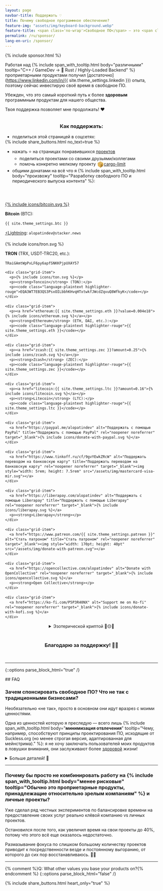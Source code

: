 ```yaml
---
layout: page
navbar-title: Поддержать ♡
title: Почему свободное программное обеспечение?
feature-img: "assets/img/keyboard-background.webp"
feature-title: <span class='no-wrap'>Свободное ПО</span> — это <span class='no-wrap'><u>причина</u> того,</span> <span class='no-wrap'>почему я выбрал <u>карьеру</u></span> разработчика <span class='no-wrap'>программного обеспечения</span>
permalink: /ru/sponsor/
lang-en-uri: /sponsor/
---
```

{% include sponsor.html %}

Работая над
{% include span_with_tooltip.html body="различными" tooltip="<span class='no-wrap'>C++ / GameDev</span> → <span class='no-wrap'>🦀 Rust / Highly-Loaded Backend</span>" %}
проприетарными продуктами получил [достаточно](https://www.linkedin.com/in/{{ site.theme_settings.linkedin }}) опыта,
поэтому сейчас инвестирую своё время в свободное ПО.

Убежден, что это самый короткий путь к более **здоровым** программным продуктам для нашего общества.

Твоя поддержка позволяет мне продолжать! ❤️

<div style="display: flex; justify-content: center; padding-bottom: 2rem; margin-top: 0">
  <div class="example" style="max-width: 40rem">
    <h3 style="text-align: center">Как поддержать:</h3>
    <ul style="margin-bottom: 0">
      <li>поделиться этой страницей в соцсетях:</li>
    </ul>
    {% include share_buttons.html no_text=true %}
    <ul>
      <li>нажать ⭐ на страницах понравившихся <a href="https://github.com/alopatindev">проектов</a>
        <ul>
          <li>поделиться проектами со своими друзьями/коллегами</li>
          <li>помочь конкретно мелкому проекту <a href="https://github.com/cargo-limit/cargo-limit#support"><img style="display: inline-block; vertical-align: middle; width: 1.4rem; height: 1.4rem" src="/assets/img/cargo-limit.svg">cargo-limit</a></li>
        </ul>
      </li>
      <li class="padding-top-small">общими донатами на всё что я {% include span_with_tooltip.html body="произвожу" tooltip="Разработку свободного ПО <span class='no-wrap'>и периодического</span> <span class='no-wrap'>выпуска контента</span>" %}:</li>
    </ul>
  </div>
</div>

<div class="donation-container">
  <div class="grid-container">
    <div class="grid-item">
      <p style="margin-bottom: 0.7em"><a href="bitcoin:{{ site.theme_settings.btc }}?amount=0.0002">{% include icons/bitcoin.svg %}</a></p>
      <p style="margin-bottom: 0"><strong>Bitcoin</strong> (BTC):</p>
      <p style="margin-bottom: 0"><code class="language-plaintext highlighter-rouge">{{ site.theme_settings.btc }}</code></p>
      <p><a href="https://zapper.nostrapps.org/zap?id={{ site.theme_settings.nostr.npub }}&amount=20000" target="_blank">⚡Lightning</a>: <code class="language-plaintext highlighter-rouge">alopatindev@stacker.news</code></p>
    </div>
    <div class="grid-item">
      <p>{% include icons/tron.svg %}</p>
      <p><strong>TRON</strong> (TRX, USDT-TRC20, etc.):</p>
      <p><code class="language-plaintext highlighter-rouge">TRaiGAmtWpPxLF6py6apfSNKKPjpUXAY57</code></p>
    </div>

    <div class="grid-item">
      <p>{% include icons/ton.svg %}</p>
      <p><strong>Toncoin</strong> (TON):</p>
      <p><code class="language-plaintext highlighter-rouge">EQA3WT7EB3QS3PsxOILbbhKHvqHTxtwkfJWcdZqvuQ8WfkyK</code></p>
    </div>

    <div class="grid-item">
      <p><a href="ethereum:{{ site.theme_settings.eth }}?value=0.004e18">{% include icons/ethereum.svg %}</a></p>
      <p><strong>Ethereum</strong> (ETH, DAI, etc.):</p>
      <p><code class="language-plaintext highlighter-rouge">{{ site.theme_settings.eth }}</code></p>
    </div>

    <div class="grid-item">
      <p><a href="zcash:{{ site.theme_settings.zec }}?amount=0.25">{% include icons/zcash.svg %}</a></p>
      <p><strong>Zcash</strong> (ZEC):</p>
      <p><code class="language-plaintext highlighter-rouge">{{ site.theme_settings.zec }}</code></p>
    </div>

    <div class="grid-item">
      <p><a href="litecoin:{{ site.theme_settings.ltc }}?amount=0.16">{% include icons/litecoin.svg %}</a></p>
      <p><strong>Litecoin</strong> (LTC):</p>
      <p><code class="language-plaintext highlighter-rouge">{{ site.theme_settings.ltc }}</code></p>
    </div>

    <div class="grid-item">
      <a href="https://paypal.me/alopatindev" alt="Поддержать с помощью PayPal" title="Поддержать с помощью PayPal" rel="noopener noreferrer" target="_blank">{% include icons/donate-with-paypal.svg %}</a>
    </div>

    <div class="grid-item">
      <a href="https://www.tinkoff.ru/cf/9gvYEwkZRcW" alt="Поддержать переводом на банковскую карту" title="Поддержать переводом на банковскую карту" rel="noopener noreferrer" target="_blank"><img style="width: 5rem; height: 7.5rem" src="/assets/img/mastercard-visa-mir.svg"></a>
    </div>

    <div class="grid-item">
      <a href="https://liberapay.com/alopatindev" alt="Поддержать с помощью Liberapay" title="Поддержать с помощью Liberapay" rel="noopener noreferrer" target="_blank">{% include icons/liberapay.svg %}</a>
      <p><strong>Liberapay</strong></p>
    </div>

    <div class="grid-item">
      <a href="https://www.patreon.com/{{ site.theme_settings.patreon }}" alt="Стать патроном" title="Стать патроном" rel="noopener noreferrer" target="_blank"><img style="width: 170pt; height: 40pt" src="/assets/img/donate-with-patreon.svg"></a>
    </div>

    <div class="grid-item">
      <a href="https://opencollective.com/alopatindev" alt="Donate with OpenCollective" rel="noopener noreferrer" target="_blank">{% include icons/opencollective.svg %}</a>
      <p><strong>Open Collective</strong></p>
    </div>

    <div class="grid-item">
      <a href="https://ko-fi.com/P5P3R40NX" alt="Support me on Ko-fi" rel="noopener noreferrer" target="_blank">{% include icons/donate-with-kofi.svg %}</a>
    </div>
  </div>
</div>

<p>
  <div style="display: flex; justify-content: center">
    <div class="esoteric-crypto"><details><summary markdown="span">Эзотерической криптой 💎🟡🌚</summary>
      <ul>
        <li><strong>AuroraCoin</strong> (AUR): <code class="language-plaintext highlighter-rouge">AMf189Ap4RqQ71L9YWXE9ZBm8GFTnYSTST</code></li>
        <li><strong>Binance coin</strong> (BNB): <code class="language-plaintext highlighter-rouge">0xff3c912b69d6fc8b0e9bc7bb7ed897557ef5d28f</code></li>
        <li><strong>BitcoinCash</strong> (BCH): <code class="language-plaintext highlighter-rouge">qzpewzlsypp5ld2udvfxxw4yhxmlvzy5ku5rnwvj3e</code></li>
        <li><strong>BitcoinGold</strong> (BTG): <code class="language-plaintext highlighter-rouge">GTp7xTfsCSgMqcniS6AVdFhi1L3Nzh7wvJ</code></li>
        <li><strong>BlockChainCoinX</strong> (XCCX): <code class="language-plaintext highlighter-rouge">XNdPhpWZJjyFFA93pCtvENHeWwiDDK1EHZ</code></li>
        <li><strong>Blocknet</strong> (BLOCK): <code class="language-plaintext highlighter-rouge">BnpacNjCfFWQnKEkJgA2LEY5nGfZyd7q3r</code></li>
        <li><strong>Dash</strong> (DASH): <code class="language-plaintext highlighter-rouge">XgW9K6AVqfjP9u9cTvHZBLj51NP6eRxEqA</code></li>
        <li><strong>DeepOnion</strong> (ONION): <code class="language-plaintext highlighter-rouge">DVMVucBGRbj2Uv9QwQj83MRksQAofhTybv</code></li>
        <li><strong>DigiByte</strong> (DGB): <code class="language-plaintext highlighter-rouge">D7a9ysrXXuhqhkxcSweeMvuB57bu1YbNPd</code></li>
        <li><strong>Dogecoin</strong> (DOGE): <code class="language-plaintext highlighter-rouge">D6hkWmCYgbia6oEcuYCdfsPxpXSyTc2DdU</code></li>
        <li><strong>Emercoin</strong> (EMC): <code class="language-plaintext highlighter-rouge">EKyvkQt5CvLtNdACvATdpedmGAhRqHnsm3</code></li>
        <li><strong>Ethereum Classic</strong> (ETC): <code class="language-plaintext highlighter-rouge">0x4822d96683ac11cdac6dc3389a22076164b30d09</code></li>
        <li><strong>EverGreenCoin</strong> (EGC): <code class="language-plaintext highlighter-rouge">ERcmx7nxHG3s1o7hnC3aQKBU3scJEtDuth</code></li>
        <li><strong>Flux</strong> (FLUX): <code class="language-plaintext highlighter-rouge">t1cvr66T2uL6sZgp3HcLMjYUxedVs9aHJzT</code></li>
        <li><strong>GuapCoin</strong> (GUAP): <code class="language-plaintext highlighter-rouge">GNpUxGUxoMi8VoXm7Peq31fskFSkq8Ahfg</code></li>
        <li><strong>Hivecoin</strong> (HVQ): <code class="language-plaintext highlighter-rouge">HRCsmcRFFgDHLeUwJgKxEoKwuHNgdSkLoe</code></li>
        <li><strong>Komodo</strong> (KMD): <code class="language-plaintext highlighter-rouge">RKb2vZewxuNMMuSVinz4mbRZn9GJTyDc59</code></li>
        <li><strong>Monero</strong> (XMR): <code class="language-plaintext highlighter-rouge">45H6MXry6cqS4zwsPBsotx8dBSB9zvnnnbxdkqrCmYH2Rh1hsDKBsjoP67Er966wWBD7awbubMEWx1WfSaRyKFgVCjEKunT</code></li>
        <li><strong>NameCoin</strong> (NMC): <code class="language-plaintext highlighter-rouge">N66EC4gqfjrw6k64URsYX3NDzmESFuGXL6</code></li>
        <li><strong>Novacoin</strong> (NVC): <code class="language-plaintext highlighter-rouge">4ZPNP6hr5GWdSnvxYvswtfCnMUokrtyWP7</code></li>
        <li><strong>PIVX</strong> (PIVX): <code class="language-plaintext highlighter-rouge">DPLE8djj5cZpXmHn361G56Q3m4Wcygx96k</code></li>
        <li><strong>Peercoin</strong> (PPC): <code class="language-plaintext highlighter-rouge">PDUbcDVQgDkrqTidtUdrRMt5FVawnutnzr</code></li>
        <li><strong>PostCoin</strong> (POST): <code class="language-plaintext highlighter-rouge">PNPn16AU9Jp6MX3CLEMitCX4XX3w5BdDvM</code></li>
        <li><strong>Qtum</strong> (QTUM): <code class="language-plaintext highlighter-rouge">QMMvbdKcaAmeThHsXjWUUTYFMB5Si6cZaS</code></li>
        <li><strong>Radiant</strong> (RXD): <code class="language-plaintext highlighter-rouge">19VwKwXYQkMuLGykrPW12njve1xEnAH2cz</code></li>
        <li><strong>Raptoreum</strong> (RTM): <code class="language-plaintext highlighter-rouge">RGLagv2pAjJ3rfoUC4kJFtVw5ogRRBNYYq</code></li>
        <li><strong>Ravencoin</strong> (RVN): <code class="language-plaintext highlighter-rouge">R9WVSimFV1HnbrLGo8zzQiaNWwnwt7Y3Ui</code></li>
        <li><strong>ReddCoin</strong> (RDD): <code class="language-plaintext highlighter-rouge">Rt4NQRZepSm9wERw4ZhgQaM1PHzschzaXE</code></li>
        <li><strong>SmartHoldem</strong> (STH): <code class="language-plaintext highlighter-rouge">SUxHKRsZC9Jv3T3zxPoq9Sq5pMpT9me4rg</code></li>
        <li><strong>Vericoin</strong> (VRC): <code class="language-plaintext highlighter-rouge">VKfmNKqgcwHk9CgPbsCnWJH2crVVq47g75</code></li>
        <li><strong>Vertcoin</strong> (VTC): <code class="language-plaintext highlighter-rouge">Vh6GcgW2DQ7ZGpHhbt44Ru482YZFNcVXuX</code></li>
        <li><strong>WAVES</strong> (WAVES): <code class="language-plaintext highlighter-rouge">3PJwsjYtoBujKM1SDxFZJZfU46C88vvsXrA</code></li>
        <li><strong>eXperience</strong> (XP): <code class="language-plaintext highlighter-rouge">PJGQhytWiPsQebgt1xAJwTdiMF333S4Eje</code></li>
      </ul>
    </details></div>
  </div>
</p>

<h3 style="text-align: center; padding-top: 1rem">Благодарю за поддержку! 🙏🏼</h3>
<br>

---

{::options parse_block_html="true" /}
<div class="faq">
## FAQ

### Зачем спонсировать свободное ПО? Что не так с традиционными бизнесами?
Необязательно «не так», просто в основном они идут вразрез с моими ценностями.

Одна из ценностей которую я преследую — всего лишь
{% include span_with_tooltip.html body="**минимизация отвлечения**" tooltip="Чему, например, способствуют принципы проектирования ПО, исходящие от Suckless.org (но менее строгая версия, адаптированная для мейнстрима)." %}:
<span class='no-wrap'>я не хочу</span>
заключать пользователей моих продуктов в ловушки внимания, они заслуживают более [здоровой](https://www.ncbi.nlm.nih.gov/pmc/articles/PMC4183915/) жизни!

<details><summary markdown="span">Больше деталей! 🤯</summary>
{% include quote-small.html text="Почему же так сложно выразить<br>одну лишь эту ценность в коммерческих продуктах?" %}

Я воспринимаю три типичных карьерных пути следующим образом:
<div class="pros-cons">
<h4>1. Работа на традиционную компанию/компании в качестве фрилансера/сотрудника</h4>
- Плюсы:
    - 👍 возможность практиковать программную инженерию
        - идеально для получения начального опыта разработки
    - 👍 возможность выбирать компании с учетом их потенциального уровня зрелости
        - правда в весьма удручающем диапазоне 🫤
    - 👍 как правило нет гемора с устойчивостью
- Минусы:
    - 🤦‍♂️ (почти) **нет контроля** над высокоуровневыми решениями
        - компания наверняка будет делать какие-то неэтичные вещи по вполне обоснованным причинам

<h4>2. Работа над личными проектами</h4>
- Плюсы:
    - 👍 идеально для тех, кто уже имеет достаточно {% include span_with_tooltip.html large="true" body="опыта разработки" tooltip="И ужасно для неопытных разработчиков. Не стоит застревать на личных <span class='no-wrap'>OSS-проектах</span>, если совсем нет корпоративного опыта работы. Этим мы подкармливаем стереотип о том, что OSS разработанный <span class='no-wrap'>индивидуумами — это</span> всё равно что OSS разработанный неопытными студентами." %}
    - 👍 полный контроль над принятием решений
        - возможность выразить ничем неограниченные этические ценности с самого начала
        - свобода {% include span_with_tooltip.html large="true" body="инноваций" tooltip="<i>Технически</i> можно использовать всё что на самом деле актуально пользователю сегодня (включая банальщину, вроде аутентификации с помощью одноразовой ссылки, пришедшей чем-нибудь более надежным и безопасным чем SMS), в то время как типичная коммерческая организация (например банк) часто выберет отклонить инновацию в пользу ужасной доминирующей технологии, по разным «рациональным» причинам. Или вообще запихнёт нерелевантные популярные технологии в свой продукт, чтоб «лучше продавалось» 🤦‍♂️" %}
- Минусы:
    - 💀 чрезвычайно сложная устойчивость

<h4>3. Открытие традиционной компании</h4>
- Плюсы:
    - 👍 некоторый контроль над принятием решений
        - ограничен демократией, размазанной по (со)учредителям компании
        - всё же некоторые из этих соучредителей *зачастую* могут внезапно оказаться психопатичными детьми-переростками 💀
            - какие же решения такая компания будет принимать в этом случае?
- Минусы:
    - 🤦‍♂️ слишком много управления, тяжело заниматься непосредственно разработкой ПО в качестве учредителя компании
    - 🤦‍♂️ очень тяжело сделать компанию устойчивой
    - 💀 **паразитирующие выживательные ценности** на неизвестный период времени
        - компания редко дозревает до тех этапов, когда становится актуально выражать достаточно высокие этические ценности (не вредя устойчивости компании).
</div>

<div class="example">
#### Некоторые примеры паразитирования в типичных коммерческих продуктах:
1. Намеренные (зачастую выживательные) **манипулятивные техники**:
    - навязчивая реклама и нотификации
        - *«У нас есть что-то еще для Вас!»*, когда пользователь собирается закрыть страницу
        - внезапная громкая реклама посередь спокойной релаксирующей медитативной музыки
    - внезапное [появление](https://en.wikipedia.org/wiki/Clickjacking#Clickjacking_categories) нежелательной кнопки в той позиции, куда пользователь намеревался нажать
    - замена нормальной службы поддержки отмороженным чат-бот симулякром, который умеет выдавать лишь ограниченный набор {% include span_with_tooltip.html large="true" body="бесполезных вариантов фидбэка" tooltip="В срочной ситуации клиент не сможет зарепортить реальную возникшую проблему, не сможет проконтактировать с человеком и потратит кучу времени на попытку хоть чего-то добиться от бота, блуждая по его <span class='no-wrap'>запутанным меню</span> или даже получит мгновенное автоматическое закрытие реальной существующей проблемы со смешной отговоркой" %}

2. Жесткие намеренные манипулятивные техники, подозрительно напоминающие **мошенничество**, однако существующие как нечто легальное из-за плохой регуляции:
    - включение бесполезных {% include span_with_tooltip.html body="платных услуг втихаря" tooltip="Мобильные операторы <span class='no-wrap'>обожают это</span>" %}
    - намеренное переусложнение UI, которое {% include span_with_tooltip.html body="ведет к ошибкам" tooltip="Шлет деньги не с той валютой, включает нежелательные платные сервисы и т.д." %}
    - полное {% include span_with_tooltip.html body="забивание" tooltip="Назови хотя бы одну страховую компанию для цифровых кочевников, которая бы этим не грешила сегодня" %} на предоставление оплаченной услуги по абсурдной причине.
</div>

<p style="margin-bottom: 0">Если бы я хотел открыть традиционную компанию, то даже в качестве достаточно этичного учредителя мне скорее всего в какие-то моменты приходилось бы выбирать между:</p>
- реализацией подобного паразитирования
- или закрытия организации, т.к. иначе выжить она вряд ли сможет.

{% include quote-small.html text="Устойчивые организации<br>медленно растут <span class='no-wrap'>по стадиям развития</span>" %}

Часто они застревают в [бесконечном](https://www.pcworld.com/article/418693/mozilla-nixes-firefox-os-bowing-out-of-mobile-race.html) [выживательном](https://www.zdnet.com/article/programming-language-rust-mozilla-job-cuts-have-hit-us-badly-but-heres-how-well-survive/) кошмаре.
Некоторые сталкиваются с конфликтами между соучредителями, которые могут привести к разрушению {% include span_with_tooltip.html body="основных ценностей" tooltip="Как в случае с OpenAI, которая больше никакая не «Open»" %} организации [разными](https://en.wikipedia.org/wiki/Contributor_License_Agreement#Relicensing_controversy) [способами](https://www.youtube.com/watch?v=gutR_LNoZw0) или, что иронично, даже к **изгнанию** [основных](https://en.wikipedia.org/wiki/Removal_of_Sam_Altman_from_OpenAI) [лидеров](https://www.thecorporategovernanceinstitute.com/insights/case-studies/why-did-apples-board-fire-steve-jobs-in-1985/)!

Есть большой шанс так и не получить возможность сделать хоть что-то действительно этическое в качестве организации, несмотря на длительные болезненные старания по ее выращиванию.

### Банальное невежество
Организации естественным образом делегируют {% include span_with_tooltip.html body="менее важные вещи" tooltip="Либо вещи которые <strong>выглядят</strong> менее важно" %} командам, которые с радостью копируют стрёмные разрушительные идеи, по разным убедительным отговоркам: скопировать их дешевле, они уже реализованы у конкурентов и т.п.

<div class="example">
#### Примеры плохих/устаревших (но парадоксально популярных) инженерных «решений»:
- scrolljacking
- бесполезная и слишком <a href="https://www.facebook.com/help/124895950923762" target="_blank">детализированная</a> документация, которая быстро {% include span_with_tooltip.html large="true" body="устаревает" tooltip="Вместо того чтобы поддерживать такую «документацию», дешевле бы было превратить ее в ссылку, которая выполняет прыжок к якорю и подсвечивает конкретное поля ввода" %}
- внезапные неотключаемые {% include span_with_tooltip.html body="нотификации" tooltip="В частности «GDPR cookies бла-бла-бла», которая является результатом кривой регуляции" %}/тултипы/туториалы/объявления о новой функциональности
- [бесполезные](https://github.com/notune/captcha-solver#readme) капчи, которые хоронят твоё драгоценное [состояние потока](https://habr.com/ru/articles/346876/#i-v-chem-smysl)
    - нет уже никакой причины пытаться {% include span_with_tooltip.html body="различать ботов" tooltip="С чем и зачем мы боремся? Мы свидетельствуем период истории, когда роботы <i>потенциально</i> могут даже стать полноценными членами общества" %} от людей
    - иронично то, что компании навроде OpenAI/Google/etc. тратят своё время на улучшение детекта ботов
        - они могли бы даже **монетизировать** трафик ботов, превратив их в ~~[крипто-ферму](https://github.com/mCaptcha/mCaptcha#readme)~~ движок распределенного браузерного [ML-инференса](https://github.com/xenova/transformers.js#readme), или что-либо еще более экологичное, как для человеческой ментальности, так и для их бизнеса
- переусложнение всех подряд нативных GUI-приложений путем превращения их в очередные веб-браузеры
    - это фрактал проблем; одна из них — такой софт неизбежно становится забагованным (и зачастую {% include span_with_tooltip.html body="тормознутым" tooltip="Заметно на любом наиболее быстром железе сегодняшнего и завтрашнего дня" %})
        - иногда до той степени, когда его становится невозможно использовать без потерь концентрации и постоянного раздражения
- антипаттерны в оффлайне, такие как колокольчик в {% include span_with_tooltip.html body="микроволновке" tooltip="Слава Богу у нас всё еще нет <span class='no-wrap'>«Умных» Чайников</span>, которые также орут неотключаемым колоклом и заодно клянчут месячную подписку на <span class='brand'>Премиальные объемы</span> и <span class='brand'>Платинумовую скорость закипания</span>" %}, который ухудшает качество сна твоих соседей
    - вспоминается еще один популярный (но ортогональный) антипаттерн: *синий* светодиод (например на корпусе кондиционера), ухудшающий качество твоего сна.
</div>

{% include quote-small.html text="Так почему же я <span class='no-wrap'>выбираю работать</span> <span class='no-wrap'>над личными проектами,</span> <span class='no-wrap'>в качестве индивидуума?</span>" %}

Из-за *возможности* обойтись без всего этого паразитирования {% include span_with_tooltip.html body="с самого начала" tooltip="В обмен на риск своей собственной устойчивости" %}.
</details>

---

### Почему бы просто не комбинировать работу на {% include span_with_tooltip.html body="менее рисковые" tooltip="Обычно это проприетарные продукты, принадлежащие относительно зрелым компаниям" %} и личные проекты?
Уже сделал ряд честных экспериментов по балансировке времени на предоставление своих услуг реально клёвой компанию vs личных проектов.

Остановился после того, как увеличил время на свои проекты до 40%, потому что этого всё еще оказалось недостаточно.

Размазывание фокуса по слишком большому количеству проектов
приводит к посредственности везде и постоянному выгоранию, от которого до сих пор восстанавливаюсь. 🧘‍♂️

---

{% comment %}Q: What other values you base your products on?{% endcomment %}
{::options parse_block_html="false" /}
</div>

{% include share_buttons.html heart_only="true" %}
<br>
